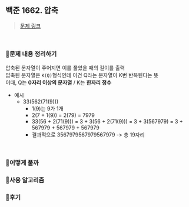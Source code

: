 ## 백준 1662. 압축
> [문제 링크](https://www.acmicpc.net/problem/1662)

<br/>

### 📌문제 내용 정리하기
압축된 문자열이 주어지면 이를 풀었을 때의 길이를 출력   
압축된 문자열은 `K(Q)`형식인데 이건 Q라는 문자열이 K번 반복된다는 뜻   
이때, Q는 **0자리 이상의 문자열** / K는 **한자리 정수**
- 예시
  - 33(562(71(9)))
    - 1(9)는 9가 1개
    - 2(7 + 1(9)) = 2(79) = 7979
    - 33(56 + 2(71(9))) = 3 + 3(56 + 2(71(9))) = 3 + 3(567979) = 3 + 567979 + 567979 + 567979
    - 결과적으로 3567979567979567979 -> 총 19자리

<br/>

### 🔎어떻게 풀까


### 📂사용 알고리즘

### 🧶후기